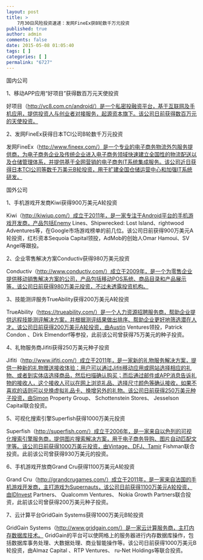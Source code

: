 ```yaml
---
layout: post
title: >
    7月30日风险投资速递：发网FineEx获B轮数千万元投资
published: true
author: admin
comments: false
date: 2015-05-08 01:05:40
tags: [ ]
categories: [ ]
permalink: "6727"
---
```



国内公司

1、移动APP应用“好项目”获得数百万元天使投资

好项目（http://vc8.com.cn/android/）是一个私密投融资平台，基于互联网及手机应用，提供投资人与创业者对接服务，起源资本旗下。该公司日前获得数百万元的天使投资。

2、发网FineEx获得日本TCI公司B轮数千万元投资

发网FineEx（http://www.fineex.com/）是一个专业的电子商务物流外包服务提供商，为电子商务企业及传统企业进入电子商务领域快速建立全国性的物流配送以及仓储管理体系，并提供基于全网营销的电子商务IT系统集成服务。该公司近日获得日本TCI公司等数千万美元B轮投资，用于扩建全国仓储运营中心和加强IT系统研发。

国外公司

1、手机游戏开发商Kiwi获得900万美元A轮投资

Kiwi（http://kiwiup.com/）成立于2011年，是一家专注于Android平台的手机游戏开发商，产品包括Enemy Lines、Shipwrecked: Lost Island、rightwood Adventures等，在Google市场游戏榜单的前几位。该公司日前获得900万美元A轮投资，红杉资本Sequoia Capital领投，AdMob的创始人Omar Hamoui、SV Angel等跟投。

2、企业零售解决方案Conductiv获得980万美元投资

Conductiv（http://www.conductiv.com/）成立于2009年，是一个为零售企业提供移动销售解决方案的公司，产品包括移动POS系统、商品目录和产品展示等，该公司日前获得980万美元投资，不过未透露投资机构。

3、技能测评服务TrueAbility获得200万美元A轮投资

TrueAbility（https://trueability.com/）是一个人力资源招聘服务商，帮助企业提供远程技能测评解决方案，并根据测评结果做出排序、帮助企业更好地筛选潜在人才。该公司日前获得200万美元A轮投资，由Austin Ventures领投，Patrick Condon 、Dirk Elmendorf等参投，此前该公司曾获得75万美元的种子投资。

4、礼物服务商Jifiti获得250万美元种子投资

Jifiti（http://www.jifiti.com/）成立于2011年，是一家新的礼物服务解决方案，提供一种新的礼物赠送接收体验：用户可以通过Jifiti移动应用或网站选择相应的礼物、或者到实体店选择商品，然后扫描确认购买；而后通过邮件或APP消息告诉礼物的接收人，这个接收人可以在网上浏览礼品、选择尺寸颜色等确认接收，如果不喜欢的话则可以兑换虚拟礼品卡、换增另外的礼物。该公司日前获得250万美元种子投资，由Simon Property Group、 Schottenstein Stores、 Jesselson Capital联合投资。

5、可视化搜索引擎Superfish获得1000万美元投资

Superfish（http://superfish.com/）成立于2006年，是一家来自以色列的可视化搜索引擎服务商，提供图片搜索解决方案，用于电子商务导购、图片自动匹配文字等。该公司日前获得1000万美元投资，由Vintage、DFJ、Tamir Fishman联合投资。此前该公司曾获得930万美元的投资。

6、手机游戏开放商Grand Cru获得1100万美元A轮投资

Grand Cru（http://grandcrugames.com/）成立于2011年，是一家来自法国的手机游戏开发商，主打游戏为Supernauts，该公司日前获得1100万美元A轮投资，由IDInvest Partners、 Qualcomm Ventures、 Nokia Growth Partners联合投资，此前该公司曾获得200万美元种子投资。

7、云计算平台GridGain Systems获得1000万美元B轮投资

GridGain Systems（http://www.gridgain.com/）是一家云计算服务商，主打内存数据库技术。 GridGain的平台可以使网格上的服务器进行内存数据库操作，包括数据库事务处理、大数据处理、商业智能操作等。该公司日前获得1000万美元B轮投资，由Almaz Capital 、RTP Ventures、 ru-Net Holdings等联合投资。